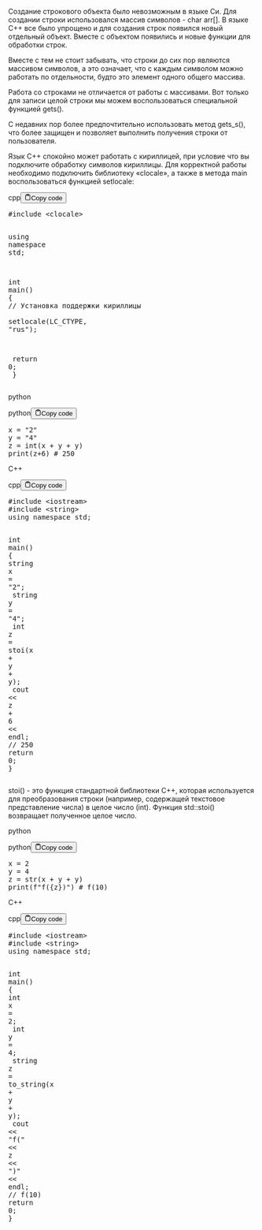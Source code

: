 <p>Создание строкового объекта было невозможным в языке Си. 
Для создании строки использовался массив символов - char arr[]. 
В языке C++ все было упрощено и для создания строк появился новый отдельный объект. 
Вместе с объектом появились и новые функции для обработки строк. </p>
<p>Вместе с тем не стоит забывать, что строки до сих пор являются массивом символов, 
а это означает, что с каждым символом можно работать по отдельности, будто это элемент одного общего массива.</p>
<p>Работа со строками не отличается от работы с массивами. 
Вот только для записи целой строки мы можем воспользоваться специальной функцией gets(). </p>
<p>С недавних пор более предпочтительно использовать метод gets_s(), что более защищен и позволяет выполнить получения строки от пользователя. </p>
<p>Язык C++ спокойно может работать с кириллицей, при условие что вы подключите обработку символов кириллицы. 
Для корректной работы необходимо подключить библиотеку «clocale», а также в метода main воспользоваться функцией setlocale:</p>
<div class="code-element">
    <div class="lang-line">cpp<button class="copy-button"><svg stroke="currentColor" fill="none" stroke-width="2" viewBox="0 0 24 24" stroke-linecap="round" stroke-linejoin="round" class="h-4 w-4" height="1em" width="1em" xmlns="http://www.w3.org/2000/svg">
    <path d="M16 4h2a2 2 0 0 1 2 2v14a2 2 0 0 1-2 2H6a2 2 0 0 1-2-2V6a2 2 0 0 1 2-2h2"></path><rect x="8" y="2" width="8" height="4" rx="1" ry="1"></rect></svg>Copy code</button>
    </div>
    <div class="code"><div class="highlight"><pre><span></span><span class="cp">#include</span><span class="w"> </span><span class="cpf">&lt;clocale&gt;</span>

<span class="k">using</span><span class="w"> </span><span class="k">namespace</span><span class="w"> </span><span class="nn">std</span><span class="p">;</span><span class="w"> </span>

<span class="kt">int</span><span class="w"> </span><span class="nf">main</span><span class="p">()</span><span class="w"> </span><span class="p">{</span>
<span class="w">    </span><span class="c1">// Установка поддержки кириллицы</span>
<span class="w">    </span><span class="n">setlocale</span><span class="p">(</span><span class="n">LC_CTYPE</span><span class="p">,</span><span class="w"> </span><span class="s">&quot;rus&quot;</span><span class="p">);</span>

<span class="w">    </span><span class="k">return</span><span class="w"> </span><span class="mi">0</span><span class="p">;</span><span class="w"> </span>
<span class="p">}</span>
</pre></div></div>
</div>

<p>python</p>
<div class="code-element">
    <div class="lang-line">python<button class="copy-button"><svg stroke="currentColor" fill="none" stroke-width="2" viewBox="0 0 24 24" stroke-linecap="round" stroke-linejoin="round" class="h-4 w-4" height="1em" width="1em" xmlns="http://www.w3.org/2000/svg">
    <path d="M16 4h2a2 2 0 0 1 2 2v14a2 2 0 0 1-2 2H6a2 2 0 0 1-2-2V6a2 2 0 0 1 2-2h2"></path><rect x="8" y="2" width="8" height="4" rx="1" ry="1"></rect></svg>Copy code</button>
    </div>
    <div class="code"><div class="highlight"><pre><span></span><span class="n">x</span> <span class="o">=</span> <span class="s2">&quot;2&quot;</span>
<span class="n">y</span> <span class="o">=</span> <span class="s2">&quot;4&quot;</span>
<span class="n">z</span> <span class="o">=</span> <span class="nb">int</span><span class="p">(</span><span class="n">x</span> <span class="o">+</span> <span class="n">y</span> <span class="o">+</span> <span class="n">y</span><span class="p">)</span>
<span class="nb">print</span><span class="p">(</span><span class="n">z</span><span class="o">+</span><span class="mi">6</span><span class="p">)</span> <span class="c1"># 250</span>
</pre></div></div>
</div>

<p>C++</p>
<div class="code-element">
    <div class="lang-line">cpp<button class="copy-button"><svg stroke="currentColor" fill="none" stroke-width="2" viewBox="0 0 24 24" stroke-linecap="round" stroke-linejoin="round" class="h-4 w-4" height="1em" width="1em" xmlns="http://www.w3.org/2000/svg">
    <path d="M16 4h2a2 2 0 0 1 2 2v14a2 2 0 0 1-2 2H6a2 2 0 0 1-2-2V6a2 2 0 0 1 2-2h2"></path><rect x="8" y="2" width="8" height="4" rx="1" ry="1"></rect></svg>Copy code</button>
    </div>
    <div class="code"><div class="highlight"><pre><span></span><span class="cp">#include</span><span class="w"> </span><span class="cpf">&lt;iostream&gt;</span>
<span class="cp">#include</span><span class="w"> </span><span class="cpf">&lt;string&gt;</span>
<span class="k">using</span><span class="w"> </span><span class="k">namespace</span><span class="w"> </span><span class="nn">std</span><span class="p">;</span>

<span class="kt">int</span><span class="w"> </span><span class="nf">main</span><span class="p">()</span><span class="w"> </span><span class="p">{</span>
<span class="w">    </span><span class="n">string</span><span class="w"> </span><span class="n">x</span><span class="w"> </span><span class="o">=</span><span class="w"> </span><span class="s">&quot;2&quot;</span><span class="p">;</span>
<span class="w">    </span><span class="n">string</span><span class="w"> </span><span class="n">y</span><span class="w"> </span><span class="o">=</span><span class="w"> </span><span class="s">&quot;4&quot;</span><span class="p">;</span>
<span class="w">    </span><span class="kt">int</span><span class="w"> </span><span class="n">z</span><span class="w"> </span><span class="o">=</span><span class="w"> </span><span class="n">stoi</span><span class="p">(</span><span class="n">x</span><span class="w"> </span><span class="o">+</span><span class="w"> </span><span class="n">y</span><span class="w"> </span><span class="o">+</span><span class="w"> </span><span class="n">y</span><span class="p">);</span>
<span class="w">    </span><span class="n">cout</span><span class="w"> </span><span class="o">&lt;&lt;</span><span class="w"> </span><span class="n">z</span><span class="w"> </span><span class="o">+</span><span class="w"> </span><span class="mi">6</span><span class="w"> </span><span class="o">&lt;&lt;</span><span class="w"> </span><span class="n">endl</span><span class="p">;</span><span class="w"> </span><span class="c1">// 250</span>
<span class="w">    </span><span class="k">return</span><span class="w"> </span><span class="mi">0</span><span class="p">;</span>
<span class="p">}</span>
</pre></div></div>
</div>

<p>stoi() - это функция стандартной библиотеки C++, которая используется для преобразования строки 
(например, содержащей текстовое представление числа) в целое число (int). 
Функция std::stoi() возвращает полученное целое число.</p>
<p>python</p>
<div class="code-element">
    <div class="lang-line">python<button class="copy-button"><svg stroke="currentColor" fill="none" stroke-width="2" viewBox="0 0 24 24" stroke-linecap="round" stroke-linejoin="round" class="h-4 w-4" height="1em" width="1em" xmlns="http://www.w3.org/2000/svg">
    <path d="M16 4h2a2 2 0 0 1 2 2v14a2 2 0 0 1-2 2H6a2 2 0 0 1-2-2V6a2 2 0 0 1 2-2h2"></path><rect x="8" y="2" width="8" height="4" rx="1" ry="1"></rect></svg>Copy code</button>
    </div>
    <div class="code"><div class="highlight"><pre><span></span><span class="n">x</span> <span class="o">=</span> <span class="mi">2</span>
<span class="n">y</span> <span class="o">=</span> <span class="mi">4</span>
<span class="n">z</span> <span class="o">=</span> <span class="nb">str</span><span class="p">(</span><span class="n">x</span> <span class="o">+</span> <span class="n">y</span> <span class="o">+</span> <span class="n">y</span><span class="p">)</span>
<span class="nb">print</span><span class="p">(</span><span class="sa">f</span><span class="s2">&quot;f(</span><span class="si">{</span><span class="n">z</span><span class="si">}</span><span class="s2">)&quot;</span><span class="p">)</span> <span class="c1"># f(10)</span>
</pre></div></div>
</div>

<p>С++</p>
<div class="code-element">
    <div class="lang-line">cpp<button class="copy-button"><svg stroke="currentColor" fill="none" stroke-width="2" viewBox="0 0 24 24" stroke-linecap="round" stroke-linejoin="round" class="h-4 w-4" height="1em" width="1em" xmlns="http://www.w3.org/2000/svg">
    <path d="M16 4h2a2 2 0 0 1 2 2v14a2 2 0 0 1-2 2H6a2 2 0 0 1-2-2V6a2 2 0 0 1 2-2h2"></path><rect x="8" y="2" width="8" height="4" rx="1" ry="1"></rect></svg>Copy code</button>
    </div>
    <div class="code"><div class="highlight"><pre><span></span><span class="cp">#include</span><span class="w"> </span><span class="cpf">&lt;iostream&gt;</span>
<span class="cp">#include</span><span class="w"> </span><span class="cpf">&lt;string&gt;</span>
<span class="k">using</span><span class="w"> </span><span class="k">namespace</span><span class="w"> </span><span class="nn">std</span><span class="p">;</span>

<span class="kt">int</span><span class="w"> </span><span class="nf">main</span><span class="p">()</span><span class="w"> </span><span class="p">{</span>
<span class="w">    </span><span class="kt">int</span><span class="w"> </span><span class="n">x</span><span class="w"> </span><span class="o">=</span><span class="w"> </span><span class="mi">2</span><span class="p">;</span>
<span class="w">    </span><span class="kt">int</span><span class="w"> </span><span class="n">y</span><span class="w"> </span><span class="o">=</span><span class="w"> </span><span class="mi">4</span><span class="p">;</span>
<span class="w">    </span><span class="n">string</span><span class="w"> </span><span class="n">z</span><span class="w"> </span><span class="o">=</span><span class="w"> </span><span class="n">to_string</span><span class="p">(</span><span class="n">x</span><span class="w"> </span><span class="o">+</span><span class="w"> </span><span class="n">y</span><span class="w"> </span><span class="o">+</span><span class="w"> </span><span class="n">y</span><span class="p">);</span>
<span class="w">    </span><span class="n">cout</span><span class="w"> </span><span class="o">&lt;&lt;</span><span class="w"> </span><span class="s">&quot;f(&quot;</span><span class="w"> </span><span class="o">&lt;&lt;</span><span class="w"> </span><span class="n">z</span><span class="w"> </span><span class="o">&lt;&lt;</span><span class="w"> </span><span class="s">&quot;)&quot;</span><span class="w"> </span><span class="o">&lt;&lt;</span><span class="w"> </span><span class="n">endl</span><span class="p">;</span><span class="w"> </span><span class="c1">// f(10)</span>
<span class="w">    </span><span class="k">return</span><span class="w"> </span><span class="mi">0</span><span class="p">;</span>
<span class="p">}</span>
</pre></div></div>
</div>